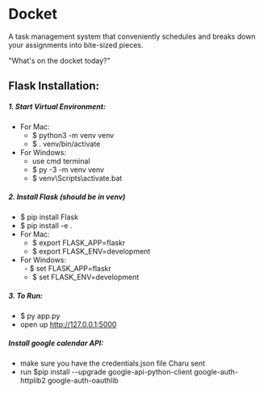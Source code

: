 # Docket
A task management system that conveniently schedules and breaks down your assignments into bite-sized pieces.

"What's on the docket today?"
## **Flask Installation:**  
##### 1. Start Virtual Environment:  
- For Mac:   
  - $ python3 -m venv venv  
  - $ . venv/bin/activate  
- For Windows: 
  - use cmd terminal
  - $ py -3 -m venv venv
  - $ venv\Scripts\activate.bat
##### 2. Install Flask (should be in venv)  
- $ pip install Flask
- $ pip install -e .
- For Mac:
  - $ export FLASK_APP=flaskr  
  - $ export FLASK_ENV=development
- For Windows:  
  - $ set FLASK_APP=flaskr  
  - $ set FLASK_ENV=development  
##### 3. To Run:  
- $ py app.py
- open up http://127.0.0.1:5000

##### Install google calendar API:
- make sure you have the credentials.json file Charu sent
- run $pip install --upgrade google-api-python-client google-auth-httplib2 google-auth-oauthlib  
